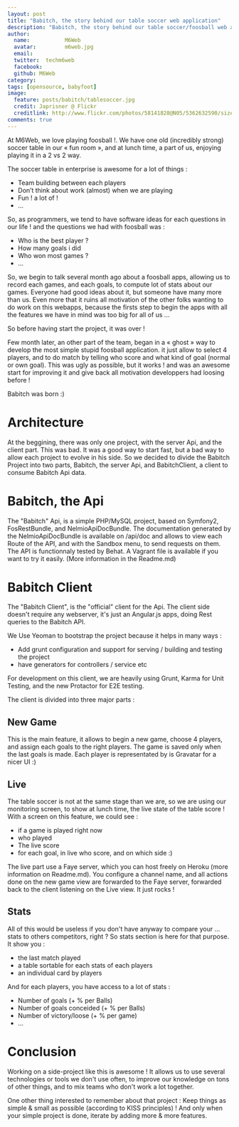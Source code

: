 ```yaml
---
layout: post
title: "Babitch, the story behind our table soccer web application"
description: "Babitch, the story behind our table soccer/foosball web application"
author:
  name:           M6Web
  avatar:         m6web.jpg
  email:
  twitter:  techm6web
  facebook:
  github: M6Web
category:
tags: [opensource, babyfoot]
image:
  feature: posts/babitch/tablesoccer.jpg
  credit: Japrisner @ Flickr
  creditlink: http://www.flickr.com/photos/58141828@N05/5362632590/sizes/m/in/photolist-9aSTQA-aaApJn-7XhiQ1-9mm8iR-aDDtjQ-9x39H5-dUWFva-9W6hXa-bfbkqp-dtY159-8vS35Z-ctJMJY-9hvrus-7EBXJJ-8hZDrs-8ECAcX-8EFKL9-bceqjn-8erzXx-8hy4fP-bvuRWY-8BhKgz-8vV58N-9dMBVt-9W97P9-9ciEma-7Riztb-7Cr2Y8-88bzzS-bBZoUQ-dVoiY4-ds7Tb4-8EvLBp-8HMkVg-8HMkXF-8HQtR9-8HQu1j-8HQtNN-8HQu6w-8HMm88-8HQtVd-dUg7yj-9QddPr-9eb3WU-8HQtXU-dLHHqu-dLCauB-ds8cwQ-ds8fvG-89CvbS-ds82e4/
comments: true
---
```


At M6Web, we love playing foosball !.
We have one old (incredibly strong) soccer table in our « fun room », and at lunch time, a part of us, enjoying playing it in a 2 vs 2 way.

The soccer table in enterprise is awesome for a lot of things :

* Team building between each players
* Don’t think about work (almost) when we are playing
* Fun ! a lot of !
* …

So, as programmers, we tend to have software ideas for each questions in our life ! and the questions we had with foosball was :

* Who is the best player ?
* How many goals i did
* Who won most games ?
* …

So, we begin to talk several month ago about a foosball apps, allowing us to record each games, and each goals, to compute lot of stats about our games.
Everyone had good ideas about it, but someone have many more than us. Even more that it ruins all motivation of the other folks wanting to do work on this webapps, because the firsts step to begin the apps with all the features we have in mind was too big for all of us …

So before having start the project, it was over !

Few month later, an other part of the team, began in a « ghost » way to develop the most simple stupid foosball application. it just allow to select 4 players, and to do match by telling who score and what kind of goal (normal or own goal).
This was ugly as possible, but it works ! and was an awesome start for improving it and give back all motivation developpers had loosing before !

Babitch was born :)

# Architecture

At the beggining, there was only one project, with the server Api, and the client part.
This was bad. It was a good way to start fast, but a bad way to allow each project to evolve in his side.
So we decided to divide the Babitch Project into two parts, Babitch, the server Api, and BabitchClient, a client to consume Babitch Api data.

# Babitch, the Api

The "Babitch" Api, is a simple PHP/MySQL project, based on Symfony2, FosRestBundle, and NelmioApiDocBundle.
The documentation generated by the NelmioApiDocBundle is available on /api/doc and allows to view each Route of the API, and with the Sandbox menu, to send requests on them.
The API is functionnaly tested by Behat.
A Vagrant file is available if you want to try it easily. (More information in the Readme.md)

# Babitch Client

The "Babitch Client", is the "official" client for the Api. 
The client side doesn't require any webserver, it's just an Angular.js apps, doing Rest queries to the Babitch API.

We Use Yeoman to bootstrap the project because it helps in many ways :

* Add grunt configuration and support for serving / building and testing the project
* have generators for controllers / service etc

For development on this client, we are heavily using Grunt, Karma for Unit Testing, and the new Protactor for E2E testing.


The client is divided into three major parts :

## New Game

This is the main feature, it allows to begin a new game, choose 4 players, and assign each goals to the right players.
The game is saved only when the last goals is made.
Each player is representated by is Gravatar for a nicer UI :)

## Live

The table soccer is not at the same stage than we are, so we are using our monitoring screen, to show at lunch time, the live state of the table score !
With a screen on this feature, we could see :

* if a game is played right now
* who played
* The live score
* for each goal, in live who score, and on which side :)

The live part use a Faye server, which you can host freely on Heroku (more information on Readme.md). You configure a channel name, and all actions done on the new game view are forwarded to the Faye server, forwarded back to the client listening on the Live view. It just rocks !

## Stats

All of this would be useless if you don't have anyway to compare your ... stats to others competitors, right ?
So stats section is here for that purpose. 
It show you : 

* the last match played
* a table sortable for each stats of each players
* an individual card by players

And for each players, you have access to a lot of stats :

* Number of goals (+ % per Balls)
* Number of goals conceided (+ % per Balls)
* Number of victory/loose (+ % per game)
* ...

# Conclusion

Working on a side-project like this is awesome !
It allows us to use several technologies or tools we don't use often, to improve our knowledge on tons of other things, and to mix teams who don't work a lot together.

One other thing interested to remember about that project : Keep things as simple & small as possible (according to KISS principles) ! And only when your simple project is done, iterate by adding more & more features.